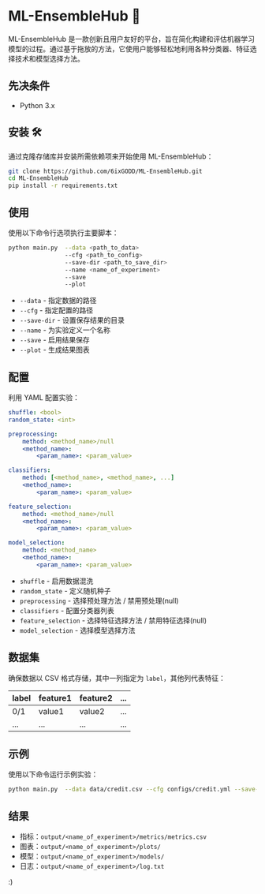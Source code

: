 # ML-EnsembleHub 🚀

ML-EnsembleHub 是一款创新且用户友好的平台，旨在简化构建和评估机器学习模型的过程。通过基于拖放的方法，它使用户能够轻松地利用各种分类器、特征选择技术和模型选择方法。

## 先决条件 
- Python 3.x

## 安装 🛠
通过克隆存储库并安装所需依赖项来开始使用 ML-EnsembleHub：

```bash
git clone https://github.com/6ixGODD/ML-EnsembleHub.git
cd ML-EnsembleHub
pip install -r requirements.txt
```

## 使用 
使用以下命令行选项执行主要脚本：

```bash
python main.py  --data <path_to_data> 
                --cfg <path_to_config> 
                --save-dir <path_to_save_dir> 
                --name <name_of_experiment> 
                --save 
                --plot
```

- `--data` - 指定数据的路径
- `--cfg` - 指定配置的路径
- `--save-dir` - 设置保存结果的目录
- `--name` - 为实验定义一个名称
- `--save` - 启用结果保存
- `--plot` - 生成结果图表

## 配置 
利用 YAML 配置实验：

```yaml
shuffle: <bool>
random_state: <int>

preprocessing:
    method: <method_name>/null
    <method_name>:
        <param_name>: <param_value>

classifiers:
    method: [<method_name>, <method_name>, ...]
    <method_name>:
        <param_name>: <param_value>

feature_selection:
    method: <method_name>/null
    <method_name>:
        <param_name>: <param_value>

model_selection:
    method: <method_name>
    <method_name>:
        <param_name>: <param_value>
```

- `shuffle` - 启用数据混洗
- `random_state` - 定义随机种子
- `preprocessing` - 选择预处理方法 / 禁用预处理(null)
- `classifiers` - 配置分类器列表
- `feature_selection` - 选择特征选择方法 / 禁用特征选择(null)
- `model_selection` - 选择模型选择方法

## 数据集 
确保数据以 CSV 格式存储，其中一列指定为 `label`，其他列代表特征：

| label | feature1 | feature2 | ... |
|-------|----------|----------|-----|
| 0/1   | value1   | value2   | ... |
| ...   | ...      | ...      | ... |

## 示例 
使用以下命令运行示例实验：

```bash
python main.py  --data data/credit.csv --cfg configs/credit.yml --save-dir output --name credit --save --plot
```

## 结果 
- 指标：`output/<name_of_experiment>/metrics/metrics.csv`
- 图表：`output/<name_of_experiment>/plots/`    
- 模型：`output/<name_of_experiment>/models/`
- 日志：`output/<name_of_experiment>/log.txt`

:)